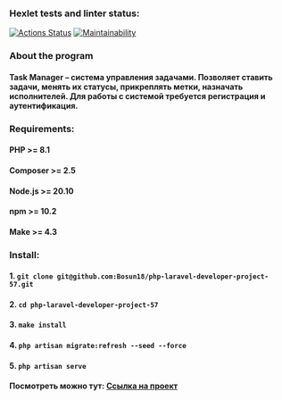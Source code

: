### Hexlet tests and linter status:
[![Actions Status](https://github.com/Bosun18/php-laravel-developer-project-57/actions/workflows/hexlet-check.yml/badge.svg)](https://github.com/Bosun18/php-laravel-developer-project-57/actions)
[![Maintainability](https://api.codeclimate.com/v1/badges/fb2278b0dfaa046def3f/maintainability)](https://codeclimate.com/github/Bosun18/php-laravel-developer-project-57/maintainability)
### About the program
#### Task Manager – система управления задачами. Позволяет ставить задачи, менять их статусы, прикреплять метки, назначать исполнителей. Для работы с системой требуется регистрация и аутентификация.
### Requirements:
#### PHP >= 8.1
#### Composer >= 2.5
#### Node.js >= 20.10
#### npm >= 10.2
#### Make >= 4.3
### Install:
#### 1. `git clone git@github.com:Bosun18/php-laravel-developer-project-57.git`
#### 2. `cd php-laravel-developer-project-57`
#### 3. `make install`
#### 4. `php artisan migrate:refresh --seed --force`
#### 5. `php artisan serve`
#### Посмотреть можно тут: [Ссылка на проект](https://laravel-project-7t89.onrender.com/)
